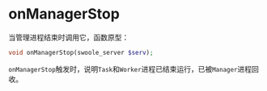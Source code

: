 # onManagerStop

当管理进程结束时调用它，函数原型：
```php
void onManagerStop(swoole_server $serv);
```

`onManagerStop`触发时，说明`Task`和`Worker`进程已结束运行，已被`Manager`进程回收。
